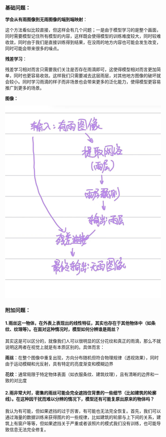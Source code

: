 ### 基础问题：

**学会从有雨图像到无雨图像的端到端映射**：

这个方法看似比较直接，但这样会有几个问题；一是由于模型学习的是整个画面，同时需要模型记住所有模型的内容，这样既会使得模型的训练难度较大，同时较难收敛，同时由于我们是直接训练得到结果，在没雨的地方内容也可能会发生改变，同时可能会带来很多的噪点。

**残差学习**：

残差学习相对而言只需要我们关注是否存在雨滴即可，这使得模型相对而言更加简单，同时也更容易收敛。这样我们只需要减去这层雨层，对其他地方图像的破坏就会较小。同时学习雨滴的样子而非场景也会带来更多的泛化能力，使得模型更容易推广到更多的场景。

**图像：**

![288985ad220041dd69bb5a0b3a27be08](./Img/288985ad220041dd69bb5a0b3a27be08.jpg)

### **附加问题**：

#### 1.雨丝这一物体，在外表上表现出的线性特征，其实也存在于其他物体中（如条纹、纹理等）。在面对这种情况时，**模型如何分辨谁是雨丝？**

其实这是可以区分的，就像我们人可以很明显的区分花纹和真正的雨滴，那么不就说明这两者在视觉上就是有本质区别的。具体而言：

**雨丝**：在整个图像中重复出现，方向分布随机但符合物理规律（透视效果），同时由于运动模糊和光反射，具有特定的亮度渐变和模糊边界

**花纹**：通常局限于特定物体表面（如衣服条纹、建筑纹理），且有清晰的边界和一致的对比度

#### 2.雨非常大时，密集的雨丝可能会完全遮挡住背景的一些细节（比如建筑的轮廓线）。在这种因干扰而难以分辨的情况下，**模型还有可能复原出原来的物体吗？**

我认为有可能，但如果遮挡的过于厉害，有可能也无法完全恢复。首先，我们可以通过海量的数据训练来获得图片的一些规律，比如建筑的轮廓与上下间的关系，建筑上有窗户等等，但如果遮挡关于严重或者该照片的模式我们没有训练，也可能导致信息无法完全修复。